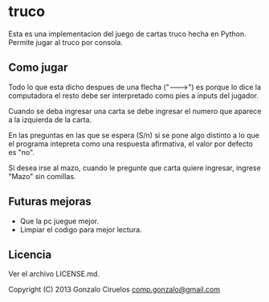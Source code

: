 truco
=====

Esta es una implementacion del juego de cartas truco hecha en Python. Permite jugar al truco por consola.

Como jugar
----------

Todo lo que esta dicho despues de una flecha ("--->") es porque lo dice la computadora el resto debe ser interpretado como pies a inputs del jugador.

Cuando se deba ingresar una carta se debe ingresar el numero que aparece a la izquierda de la carta.

En las preguntas en las que se espera (S/n) si se pone algo distinto a lo que el programa intepreta como una respuesta afirmativa, el valor por defecto es "no".

Si desea irse al mazo, cuando le pregunte que carta quiere ingresar, ingrese "Mazo" sin comillas.

Futuras mejoras
---------------

* Que la pc juegue mejor.
* Limpiar el codigo para mejor lectura.

Licencia
--------

Ver el archivo LICENSE.md.

Copyright (C) 2013 Gonzalo Ciruelos <comp.gonzalo@gmail.com>
